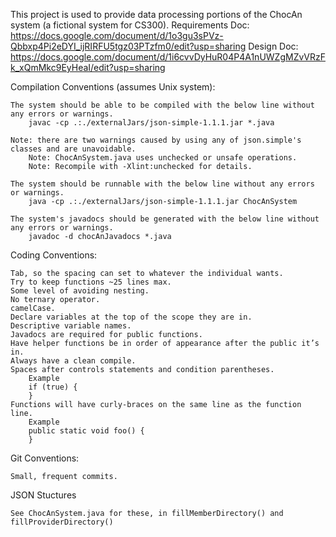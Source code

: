 This project is used to provide data processing portions of the ChocAn system (a fictional system for CS300).
    Requirements Doc:   https://docs.google.com/document/d/1o3gu3sPVz-Qbbxp4Pi2eDYI_ijRIRFU5tgz03PTzfm0/edit?usp=sharing
    Design Doc:         https://docs.google.com/document/d/1i6cvvDyHuR04P4A1nUWZgMZvVRzFk_xQmMkc9EyHeaI/edit?usp=sharing


Compilation Conventions (assumes Unix system):

	The system should be able to be compiled with the below line without any errors or warnings.
		javac -cp .:./externalJars/json-simple-1.1.1.jar *.java

	Note: there are two warnings caused by using any of json.simple's classes and are unavoidable.
		Note: ChocAnSystem.java uses unchecked or unsafe operations.
		Note: Recompile with -Xlint:unchecked for details.

	The system should be runnable with the below line without any errors or warnings.
		java -cp .:./externalJars/json-simple-1.1.1.jar ChocAnSystem

	The system's javadocs should be generated with the below line without any errors or warnings.
		javadoc -d chocAnJavadocs *.java


Coding Conventions:

	Tab, so the spacing can set to whatever the individual wants.
	Try to keep functions ~25 lines max.
	Some level of avoiding nesting.
	No ternary operator.
	camelCase.
	Declare variables at the top of the scope they are in.
	Descriptive variable names.
	Javadocs are required for public functions.
	Have helper functions be in order of appearance after the public it’s in.
	Always have a clean compile.
	Spaces after controls statements and condition parentheses.
		Example
		if (true) {
		}
	Functions will have curly-braces on the same line as the function line.
		Example
		public static void foo() {
		}


Git Conventions:

	Small, frequent commits.


JSON Stuctures

	See ChocAnSystem.java for these, in fillMemberDirectory() and fillProviderDirectory()


